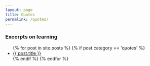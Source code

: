 ```yaml
---
layout: page
title: Quotes
permalink: /quotes/
---
```


### Excerpts on learning

<ul>
  {% for post in site.posts %}
    {% if post.category == 'quotes' %}
      <li>
        <a href="{{ post.url }}">{{ post.title }}</a>
      </li>
    {% endif %}
  {% endfor %}
</ul>